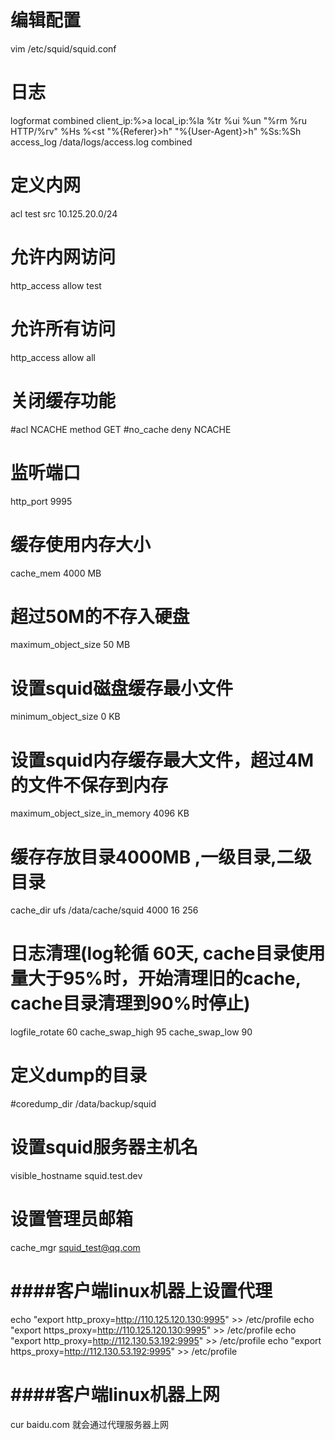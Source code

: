 # 编辑配置
vim /etc/squid/squid.conf

# 日志
logformat combined client_ip:%>a local_ip:%la %tr %ui %un "%rm %ru HTTP/%rv" %Hs %<st "%{Referer}>h" "%{User-Agent}>h" %Ss:%Sh
access_log /data/logs/access.log combined

# 定义内网
acl test src 10.125.20.0/24

# 允许内网访问
http_access allow test
# 允许所有访问
http_access allow all

# 关闭缓存功能
#acl NCACHE method GET
#no_cache deny NCACHE


# 监听端口
http_port 9995

# 缓存使用内存大小
cache_mem 4000 MB
# 超过50M的不存入硬盘
maximum_object_size 50 MB
# 设置squid磁盘缓存最小文件
minimum_object_size 0 KB
# 设置squid内存缓存最大文件，超过4M的文件不保存到内存
maximum_object_size_in_memory 4096 KB
# 缓存存放目录4000MB ,一级目录,二级目录 
cache_dir ufs /data/cache/squid 4000 16 256
# 日志清理(log轮循 60天, cache目录使用量大于95%时，开始清理旧的cache, cache目录清理到90%时停止)
logfile_rotate 60
cache_swap_high 95
cache_swap_low 90
# 定义dump的目录
#coredump_dir /data/backup/squid

# 设置squid服务器主机名
visible_hostname squid.test.dev 

# 设置管理员邮箱
cache_mgr squid_test@qq.com



 

# ####客户端linux机器上设置代理
echo "export http_proxy=http://110.125.120.130:9995" >> /etc/profile
echo "export https_proxy=http://110.125.120.130:9995" >> /etc/profile
echo "export http_proxy=http://112.130.53.192:9995" >> /etc/profile
echo "export https_proxy=http://112.130.53.192:9995" >> /etc/profile

# ####客户端linux机器上网
cur baidu.com 就会通过代理服务器上网
